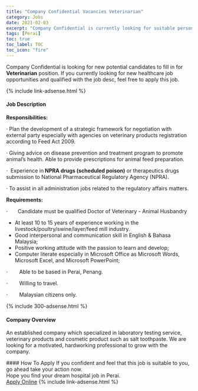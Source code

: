 ```yaml
---
title: "Company Confidential Vacancies Veterinarian" 
category: Jobs 
date: 2021-02-03 
excerpt: "Company Confidential is currently looking for suitable person to fill in the Veterinarian which positioned at Perai" 
tags: [Perai] 
toc: true 
toc_label: TOC 
toc_icon: "fire" 
--- 
```


<p>Company Confidential is looking for new potential candidates to fill in for <b>Veterinarian</b> position. If you currently looking for new healthcare job opportunities and qualified with the job desc, feel free to apply this job.
</p>{% include link-adsense.html %} 
<div><div><h4>Job Description</h4></div><div><div><span><div><p><strong>Responsibilities:</strong></p><p>&#183; Plan the development of a strategic framework for negotiation with external party especially with agencies on veterinary products registration according to Feed Act 2009.</p><p>&#183; Giving advice on disease prevention and treatment program to promote animal&#8217;s health.&#160;Able to provide prescriptions for animal feed preparation.</p><p>&#183;&#160;&#160;Experience in<strong>&#160;NPRA drugs (scheduled poison)</strong>&#160;or therapeutics drugs submission to National Pharmaceutical Regulatory Agency (NPRA).</p><p>&#183; To assist in all administration jobs related to the regulatory affairs matters.</p><p><strong>Requirements:</strong></p><p>&#183;&#160;&#160;&#160;&#160;&#160;&#160;&#160;Candidate must be qualified Doctor of Veterinary - Animal Husbandry&#160;</p><ul><li>At least 10 to 15 years of experience working in the livestock/poultry/swine/layer/feed mill industry.</li><li>Good interpersonal and communication skill in English &amp; Bahasa Malaysia;</li><li>Positive working attitude with the passion to learn and develop;</li><li>Computer literate especially in Microsoft Office as Microsoft Words, Microsoft Excel, and Microsoft PowerPoint;</li></ul><p>&#183;&#160;&#160;&#160;&#160;&#160;&#160;&#160;&#160;Able to be based in Perai, Penang.&#160;&#160;</p><p>&#183;&#160;&#160;&#160;&#160;&#160;&#160;&#160;&#160;Willing to travel.</p><p>&#183;&#160;&#160;&#160;&#160;&#160;&#160;&#160;&#160;Malaysian citizens only.</p></div></span></div></div></div> 
{% include 300-adsense.html %} 
<div><div><h4>Company Overview</h4></div><div><div><span><div><p>An established company which specialized in laboratory testing service, veterinary products and cosmetic product such as salt toothpaste.&#160;We are looking for a motivated, hardworking professional to grow with the company.</p></div></span></div></div></div> 
#### How To Apply 
If you confident and feel that this job is suitable to you, go ahead take your action now. <br/> 
Hope you find your dream hospital job in Perai. <br/> 
<a href="https://www.jobstreet.com.my/en/job/veterinarian-4476092?jobId=jobstreet-my-job-4476092&sectionRank=22&token=0~97473543-d500-4bfe-a921-9bed749a1752&fr=SRP%20View%20In%20New%20Ta" class="btn btn--warning" target="_blank" rel="nofollow noopenner">Apply Online</a> 
{% include link-adsense.html %} 